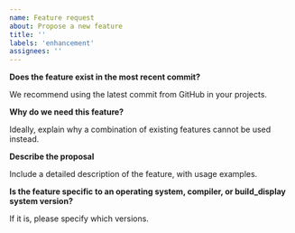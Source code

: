 ```yaml
---
name: Feature request
about: Propose a new feature
title: ''
labels: 'enhancement'
assignees: ''
---
```


**Does the feature exist in the most recent commit?**

We recommend using the latest commit from GitHub in your projects.

**Why do we need this feature?**

Ideally, explain why a combination of existing features cannot be used instead.

**Describe the proposal**

Include a detailed description of the feature, with usage examples.

**Is the feature specific to an operating system, compiler, or build_display system version?**

If it is, please specify which versions.

